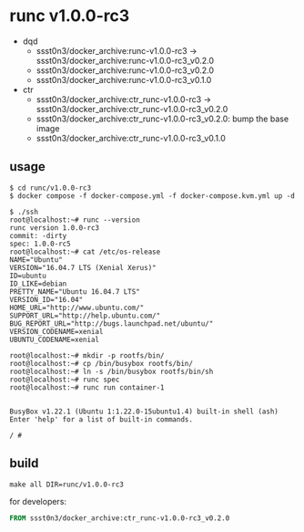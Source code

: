 # runc v1.0.0-rc3

* dqd
    * ssst0n3/docker_archive:runc-v1.0.0-rc3 -> ssst0n3/docker_archive:runc-v1.0.0-rc3_v0.2.0
    * ssst0n3/docker_archive:runc-v1.0.0-rc3_v0.2.0
    * ssst0n3/docker_archive:runc-v1.0.0-rc3_v0.1.0
* ctr
    * ssst0n3/docker_archive:ctr_runc-v1.0.0-rc3 -> ssst0n3/docker_archive:ctr_runc-v1.0.0-rc3_v0.2.0
    * ssst0n3/docker_archive:ctr_runc-v1.0.0-rc3_v0.2.0: bump the base image
    * ssst0n3/docker_archive:ctr_runc-v1.0.0-rc3_v0.1.0

## usage

```shell
$ cd runc/v1.0.0-rc3
$ docker compose -f docker-compose.yml -f docker-compose.kvm.yml up -d
```

```shell
$ ./ssh
root@localhost:~# runc --version
runc version 1.0.0-rc3
commit: -dirty
spec: 1.0.0-rc5
root@localhost:~# cat /etc/os-release 
NAME="Ubuntu"
VERSION="16.04.7 LTS (Xenial Xerus)"
ID=ubuntu
ID_LIKE=debian
PRETTY_NAME="Ubuntu 16.04.7 LTS"
VERSION_ID="16.04"
HOME_URL="http://www.ubuntu.com/"
SUPPORT_URL="http://help.ubuntu.com/"
BUG_REPORT_URL="http://bugs.launchpad.net/ubuntu/"
VERSION_CODENAME=xenial
UBUNTU_CODENAME=xenial
```

```shell
root@localhost:~# mkdir -p rootfs/bin/
root@localhost:~# cp /bin/busybox rootfs/bin/
root@localhost:~# ln -s /bin/busybox rootfs/bin/sh
root@localhost:~# runc spec
root@localhost:~# runc run container-1


BusyBox v1.22.1 (Ubuntu 1:1.22.0-15ubuntu1.4) built-in shell (ash)
Enter 'help' for a list of built-in commands.

/ # 
```

## build

```shell
make all DIR=runc/v1.0.0-rc3
```

for developers:

```dockerfile
FROM ssst0n3/docker_archive:ctr_runc-v1.0.0-rc3_v0.2.0
```
